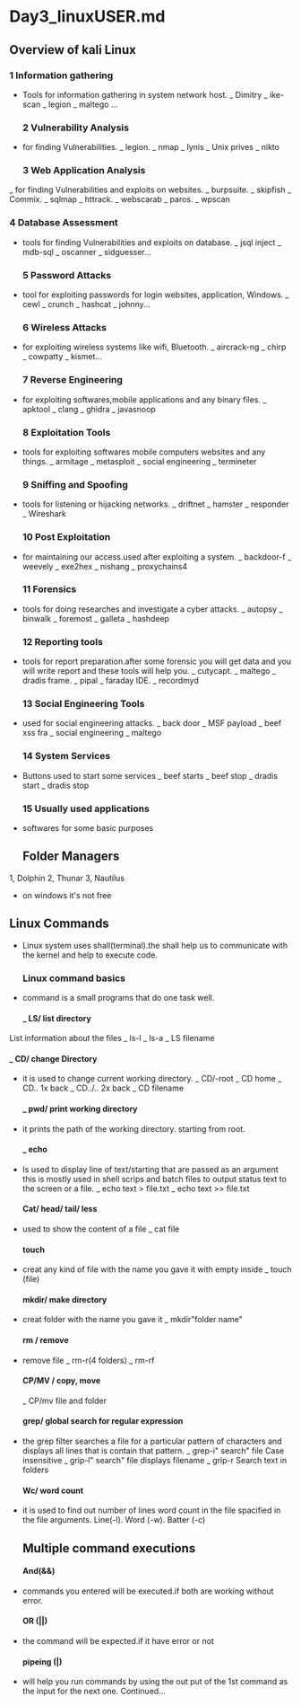    # Day3_linuxUSER.md
   ## Overview of kali Linux
   ### 1 Information gathering
- Tools for information gathering in system network host.
   _ Dimitry
   _ ike-scan
   _ legion
   _ maltego ... 
 
   ### 2 Vulnerability Analysis
- for finding Vulnerabilities. 
   _ legion.     _ nmap
   _ lynis       _ Unix prives
   _ nikto

   ### 3 Web Application Analysis
_ for finding Vulnerabilities and exploits on websites.
   _ burpsuite.    _ skipfish
   _ Commix.       _ sqlmap
   _ httrack.      _ webscarab
   _ paros.        _ wpscan
  
   ### 4 Database Assessment
- tools for finding Vulnerabilities and exploits on database.
   _ jsql inject
   _ mdb-sql
   _ oscanner
   _ sidguesser...
 
   ### 5 Password Attacks
- tool for exploiting passwords for login websites, application, Windows.
   _ cewl
   _ crunch
   _ hashcat
   _ johnny...
   ### 6 Wireless Attacks 
- for exploiting wireless systems like wifi, Bluetooth.
    _ aircrack-ng
    _ chirp
    _ cowpatty
    _ kismet...

   ### 7 Reverse Engineering
- for exploiting softwares,mobile applications and any binary files.
     _ apktool
     _ clang
     _ ghidra
     _ javasnoop
   
   ### 8 Exploitation Tools
- tools for exploiting softwares mobile computers websites and any things.
     _ armitage
     _ metasploit
     _ social engineering
     _ termineter
 
    ### 9 Sniffing and Spoofing
- tools for listening or hijacking networks.
     _ driftnet
     _ hamster
     _ responder
     _ Wireshark
  
    ### 10 Post Exploitation
- for maintaining our access.used after exploiting a system.
     _ backdoor-f
     _ weevely
     _ exe2hex
     _ nishang
     _ proxychains4
  
    ### 11 Forensics
- tools for doing researches and investigate a cyber attacks.
      _ autopsy
      _ binwalk
      _ foremost
      _ galleta
      _ hashdeep

    ### 12 Reporting tools
- tools for report preparation.after some forensic you will get data and you will write
    report and these tools will help you.
   _ cutycapt.        _ maltego
   _ dradis frame.    _ pipal
   _ faraday IDE.     _ recordmyd
 
    ### 13 Social Engineering Tools
- used for social engineering attacks.
    _ back door      _ MSF payload
    _ beef xss fra     _ social engineering 
    _ maltego
  
     ### 14 System Services
- Buttons used to start some services
    _ beef starts
    _ beef stop
    _ dradis start
    _ dradis stop

     ### 15 Usually used applications
- softwares for some basic purposes 


     ## Folder Managers 
 1, Dolphin
 2, Thunar
 3, Nautilus
   - on windows it's not free

   ## Linux Commands
 - Linux system uses shall(terminal).the shall help us to communicate with the
   kernel and help to execute code.
   
    ### Linux command basics
- command is a small programs that do one task well.

   #### _ LS/ list directory
List information about the files
   _ ls-l
   _ ls-a
   _ LS filename 

   ####  _ CD/ change Directory
- it is used to change current working directory.
   _ CD/-root
   _ CD  home
   _ CD.. 1x back
   _ CD../.. 2x back 
   _ CD filename
 
   #### _ pwd/ print working directory
- it prints the path of the working directory.
    starting from root.

   #### _ echo
- Is used to display line of text/starting that are passed as an argument this
   is mostly used in shell scrips and batch files to output status text to the 
    screen or a file.
       _ echo text > file.txt
       _ echo text >> file.txt

   ####  Cat/ head/ tail/ less
- used to show the content of a file
      _ cat file

   #### touch
- creat any kind of file with the name you gave it with empty inside
      _ touch (file)

    ####  mkdir/ make directory
- creat folder with the name you gave it
     _ mkdir"folder name"


    #### rm / remove
- remove file
       _ rm-r(4 folders)
       _ rm-rf 

    #### CP/MV / copy, move
   _ CP/mv file and folder

   #### grep/ global search for regular expression
- the grep filter searches a file for a particular pattern of characters and
     displays all lines that is contain that pattern.
      _ grep-i" search" file
         Case insensitive
     _ grip-l" search" file
          displays filename
     _ grip-r
          Search text in folders

    #### Wc/ word count
- it is used to find out number of lines word count in the file spacified in 
    the file arguments. 
  Line(-l). Word (-w).  Batter (-c)

   ## Multiple command executions
   
     #### And(&&)
- commands you entered will be executed.if both are working without error.

     #### OR (||)
- the command will be expected.if it have error or not

     #### pipeing (|)
- will help you run commands by using the out put of the 1st command as the 
    input for the next one.
Continued...

   
        
